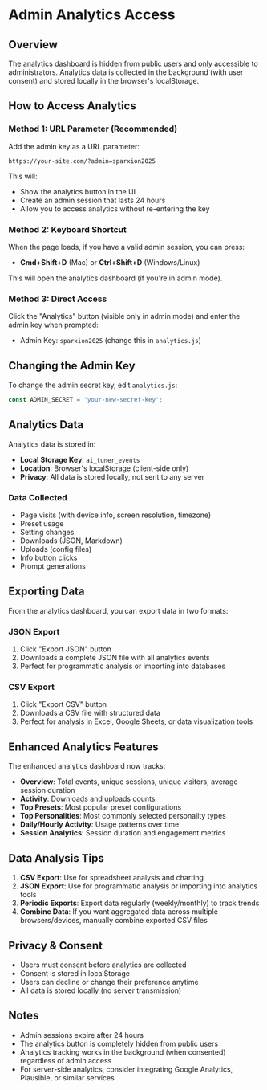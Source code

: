 # Admin Analytics Access

## Overview
The analytics dashboard is hidden from public users and only accessible to administrators. Analytics data is collected in the background (with user consent) and stored locally in the browser's localStorage.

## How to Access Analytics

### Method 1: URL Parameter (Recommended)
Add the admin key as a URL parameter:
```
https://your-site.com/?admin=sparxion2025
```

This will:
- Show the analytics button in the UI
- Create an admin session that lasts 24 hours
- Allow you to access analytics without re-entering the key

### Method 2: Keyboard Shortcut
When the page loads, if you have a valid admin session, you can press:
- **Cmd+Shift+D** (Mac) or **Ctrl+Shift+D** (Windows/Linux)

This will open the analytics dashboard (if you're in admin mode).

### Method 3: Direct Access
Click the "Analytics" button (visible only in admin mode) and enter the admin key when prompted:
- Admin Key: `sparxion2025` (change this in `analytics.js`)

## Changing the Admin Key

To change the admin secret key, edit `analytics.js`:
```javascript
const ADMIN_SECRET = 'your-new-secret-key';
```

## Analytics Data

Analytics data is stored in:
- **Local Storage Key**: `ai_tuner_events`
- **Location**: Browser's localStorage (client-side only)
- **Privacy**: All data is stored locally, not sent to any server

### Data Collected
- Page visits (with device info, screen resolution, timezone)
- Preset usage
- Setting changes
- Downloads (JSON, Markdown)
- Uploads (config files)
- Info button clicks
- Prompt generations

## Exporting Data

From the analytics dashboard, you can export data in two formats:

### JSON Export
1. Click "Export JSON" button
2. Downloads a complete JSON file with all analytics events
3. Perfect for programmatic analysis or importing into databases

### CSV Export  
1. Click "Export CSV" button
2. Downloads a CSV file with structured data
3. Perfect for analysis in Excel, Google Sheets, or data visualization tools

## Enhanced Analytics Features

The enhanced analytics dashboard now tracks:
- **Overview**: Total events, unique sessions, unique visitors, average session duration
- **Activity**: Downloads and uploads counts
- **Top Presets**: Most popular preset configurations
- **Top Personalities**: Most commonly selected personality types
- **Daily/Hourly Activity**: Usage patterns over time
- **Session Analytics**: Session duration and engagement metrics

## Data Analysis Tips

1. **CSV Export**: Use for spreadsheet analysis and charting
2. **JSON Export**: Use for programmatic analysis or importing into analytics tools
3. **Periodic Exports**: Export data regularly (weekly/monthly) to track trends
4. **Combine Data**: If you want aggregated data across multiple browsers/devices, manually combine exported CSV files

## Privacy & Consent

- Users must consent before analytics are collected
- Consent is stored in localStorage
- Users can decline or change their preference anytime
- All data is stored locally (no server transmission)

## Notes

- Admin sessions expire after 24 hours
- The analytics button is completely hidden from public users
- Analytics tracking works in the background (when consented) regardless of admin access
- For server-side analytics, consider integrating Google Analytics, Plausible, or similar services
